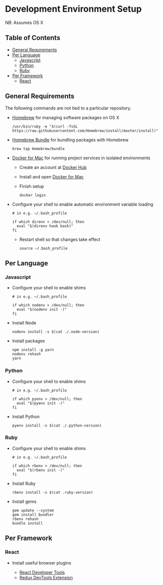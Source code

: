 # Development Environment Setup

*NB*: Assumes OS X

## Table of Contents

* [General Requirements](#general-requirements)
* [Per Language](#per-language)
  * [Javascript](#javascript)
  * [Python](#python)
  * [Ruby](#ruby)
* [Per Framework](#per-framework)
  * [React](#react)

## General Requirements

The following commands are not tied to a particular repository.

* [Homebrew](http://brew.sh) for managing software packages on OS X
    ```
    /usr/bin/ruby -e "$(curl -fsSL https://raw.githubusercontent.com/Homebrew/install/master/install)"
    ```

* [Homebrew Bundle](https://github.com/Homebrew/homebrew-bundle) for bundling packages with Homebrew
    ```
    brew tap Homebrew/bundle
    ```

* [Docker for Mac](https://docs.docker.com/docker-for-mac/) for running project services in isolated environments
    * Create an account at [Docker Hub](https://hub.docker.com/)
    * Install and open [Docker for Mac](https://docs.docker.com/docker-for-mac/)
    * Finish setup

        ```
        docker login
        ```

* Configure your shell to enable automatic environment variable loading
    ```
    # in e.g. ~/.bash_profile

    if which direnv > /dev/null; then
      eval "$(direnv hook bash)"
    fi
    ```

    * Restart shell so that changes take effect

        ```
        source ~/.bash_profile
        ```

## Per Language

### Javascript

* Configure your shell to enable shims
    ```
    # in e.g. ~/.bash_profile

    if which nodenv > /dev/null; then
      eval "$(nodenv init -)"
    fi
    ```

* Install Node
    ```
    nodenv install -s $(cat ./.node-version)
    ```

* Install packages
    ```
    npm install -g yarn
    nodenv rehash
    yarn
    ```

### Python

* Configure your shell to enable shims
    ```
    # in e.g. ~/.bash_profile

    if which pyenv > /dev/null; then
      eval "$(pyenv init -)"
    fi
    ```

* Install Python
    ```
    pyenv install -s $(cat ./.python-version)
    ```

### Ruby

* Configure your shell to enable shims
    ```
    # in e.g. ~/.bash_profile

    if which rbenv > /dev/null; then
      eval "$(rbenv init -)"
    fi
    ```

* Install Ruby
    ```
    rbenv install -s $(cat .ruby-version)
    ```

* Install gems
    ```
    gem update --system
    gem install bundler
    rbenv rehash
    bundle install
    ```

## Per Framework

### React

* Install useful browser plugins

    * [React Developer Tools](https://chrome.google.com/webstore/detail/react-developer-tools/fmkadmapgofadopljbjfkapdkoienihi)
    * [Redux DevTools Extension](https://chrome.google.com/webstore/detail/redux-devtools/lmhkpmbekcpmknklioeibfkpmmfibljd)
